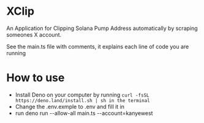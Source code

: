 # XClip
An Application for Clipping Solana Pump Address automatically by scraping someones X account. 

See the main.ts file with comments, it explains each line of code you are running

# How to use
- Install Deno on your computer by running ```curl -fsSL https://deno.land/install.sh | sh in the terminal```
- Change the .env.exmple to .env and fill it in
- run deno run --allow-all main.ts --account=kanyewest